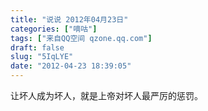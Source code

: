 ```yaml
---
title: "说说 2012年04月23日"
categories: ["嘀咕"]
tags: ["来自QQ空间 qzone.qq.com"]
draft: false
slug: "5IqLYE"
date: "2012-04-23 18:39:05"
---
```


让坏人成为坏人，就是上帝对坏人最严厉的惩罚。
